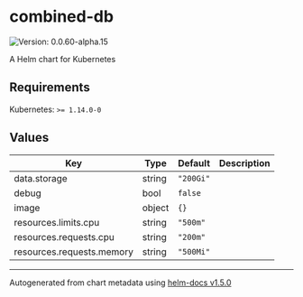 # combined-db

![Version: 0.0.60-alpha.15](https://img.shields.io/badge/Version-0.0.60--alpha.15-informational?style=flat-square)

A Helm chart for Kubernetes

## Requirements

Kubernetes: `>= 1.14.0-0`

## Values

| Key | Type | Default | Description |
|-----|------|---------|-------------|
| data.storage | string | `"200Gi"` |  |
| debug | bool | `false` |  |
| image | object | `{}` |  |
| resources.limits.cpu | string | `"500m"` |  |
| resources.requests.cpu | string | `"200m"` |  |
| resources.requests.memory | string | `"500Mi"` |  |

----------------------------------------------
Autogenerated from chart metadata using [helm-docs v1.5.0](https://github.com/norwoodj/helm-docs/releases/v1.5.0)
